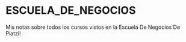 # ESCUELA_DE_NEGOCIOS
Mis notas sobre todos los cursos vistos en la Escuela De Negocios De Platzi! 

